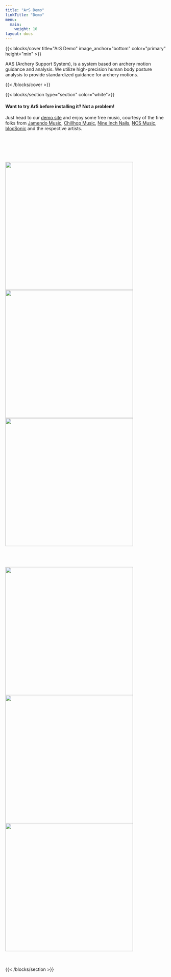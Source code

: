 ```yaml
---
title: "ArS Demo"
linkTitle: "Demo"
menu:
  main:
    weight: 10
layout: docs
---
```


{{< blocks/cover title="ArS Demo" image_anchor="bottom" color="primary" height="min" >}}

<p class="lead mt-5">
  AAS (Archery Support System), is a system based on archery motion guidance and analysis. We utilize high-precision human body posture analysis to provide standardized guidance for archery motions.
</p>

{{< /blocks/cover >}}

{{< blocks/section type="section" color="white">}}

#### Want to try ArS before installing it? Not a problem!
Just head to our [demo site](https://demo.navidrome.org) and enjoy some free music, courtesy of the fine folks from [Jamendo Music](https://jamendo.com), [Chillhop Music](https://chillhop.com), [Nine Inch Nails](https://www.nin.com/nine-inch-nails-ghosts-v-vi-available-now/), [NCS Music](https://www.ncsmusic.com/), [blocSonic](https://blocsonic.com/) and the respective artists.

<br>
<br>
<br>

<p>
	<br>
    <!-- <img height="300" src="/gif/1.gif"> -->
    <img height="400" src="/gif/2.gif">
    <img height="400" src="/gif/3.gif">
    <img height="400" src="/gif/4.gif">
	<br>
    <br>
	<br>

</p>

<p>
	<br>
    <!-- <img height="300" src="/gif/1.gif"> -->
    <img height="400" src="/gif/1.gif">
    <img height="400" src="/gif/5.gif">
    <img height="400" src="/gif/6.gif">
	<br>
    <br>
	<br>

</p>



{{< /blocks/section >}}
